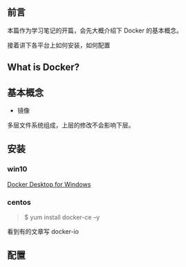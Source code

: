 ## 前言

本篇作为学习笔记的开篇，会先大概介绍下 Docker 的基本概念。

接着讲下各平台上如何安装，如何配置

## What is Docker?



## 基本概念

- 镜像

多层文件系统组成，上层的修改不会影响下层。

## 安装

### win10

[Docker Desktop for Windows](https://docs.docker.com/docker-for-windows/install/)

### centos

> $ yum install docker-ce –y

看到有的文章写 docker-io

## 配置